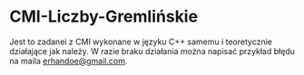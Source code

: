 # CMI-Liczby-Gremlińskie
Jest to zadanei z CMI wykonane w języku C++ samemu i teoretycznie działające jak należy. W razie braku działania można napisać przykład błędu na maila <erhandoe@gmail.com>.

